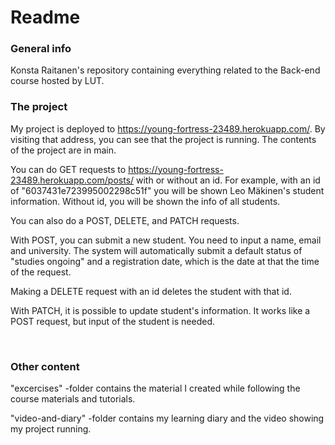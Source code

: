 <h1>Readme</h1>

<h3>General info</h3>

Konsta Raitanen's repository containing everything related to the Back-end course hosted by LUT.
</br>
<h3>The project</h3>

My project is deployed to https://young-fortress-23489.herokuapp.com/. By visiting that address, you can see that the project is running.
The contents of the project are in main.

You can do GET requests to https://young-fortress-23489.herokuapp.com/posts/ with or without an id. For example, with an id of "6037431e723995002298c51f" you will be shown Leo Mäkinen's student information. Without id, you will be shown the info of all students.

You can also do a POST, DELETE, and PATCH requests. 

With POST, you can submit a new student. You need to input a name, email and university. The system will automatically submit a default status of "studies ongoing" and a registration date, which is the date at that the time of the request.

Making a DELETE request with an id deletes the student with that id.

With PATCH, it is possible to update student's information. It works like a POST request, but input of the student is needed. 


</br>

<h3>Other content</h3>

"excercises" -folder contains the material I created while following the course materials and tutorials.</br>

"video-and-diary" -folder contains my learning diary and the video showing my project running.
